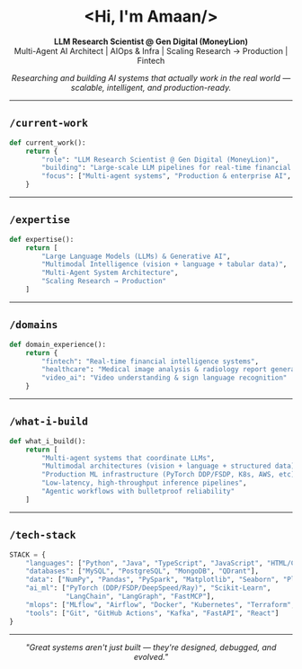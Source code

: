 <h1 align="center">&lt;Hi, I'm <strong>Amaan</strong>/&gt;</h1>

<p align="center">
  <strong>LLM Research Scientist @ Gen Digital (MoneyLion)</strong><br>
  Multi-Agent AI Architect | AIOps & Infra | Scaling Research → Production | Fintech
</p>

<p align="center">
  <em>Researching and building AI systems that actually work in the real world — scalable, intelligent, and production-ready.</em>
</p>

---

## `/current-work`

```python
def current_work():
    return {
        "role": "LLM Research Scientist @ Gen Digital (MoneyLion)",
        "building": "Large-scale LLM pipelines for real-time financial decisions",
        "focus": ["Multi-agent systems", "Production & enterprise AI", "Multimodal intelligence", "Distributed systems"]
    }
```

---

## `/expertise`

```python
def expertise():
    return [
        "Large Language Models (LLMs) & Generative AI",
        "Multimodal Intelligence (vision + language + tabular data)",
        "Multi-Agent System Architecture",
        "Scaling Research → Production"
    ]
```

---

## `/domains`

```python
def domain_experience():
    return {
        "fintech": "Real-time financial intelligence systems",
        "healthcare": "Medical image analysis & radiology report generation",
        "video_ai": "Video understanding & sign language recognition"
    }
```

---

## `/what-i-build`

```python
def what_i_build():
    return [
        "Multi-agent systems that coordinate LLMs",
        "Multimodal architectures (vision + language + structured data)",
        "Production ML infrastructure (PyTorch DDP/FSDP, K8s, AWS, etc)",
        "Low-latency, high-throughput inference pipelines",
        "Agentic workflows with bulletproof reliability"
    ]
```

---

## `/tech-stack`

```python
STACK = {
    "languages": ["Python", "Java", "TypeScript", "JavaScript", "HTML/CSS"],
    "databases": ["MySQL", "PostgreSQL", "MongoDB", "QDrant"],
    "data": ["NumPy", "Pandas", "PySpark", "Matplotlib", "Seaborn", "Plotly"],
    "ai_ml": ["PyTorch (DDP/FSDP/DeepSpeed/Ray)", "Scikit-Learn", 
              "LangChain", "LangGraph", "FastMCP"],
    "mlops": ["MLflow", "Airflow", "Docker", "Kubernetes", "Terraform", "AWS"],
    "tools": ["Git", "GitHub Actions", "Kafka", "FastAPI", "React"]
}
```

---

<p align="center"><i>"Great systems aren't just built — they're designed, debugged, and evolved."</i></p>
